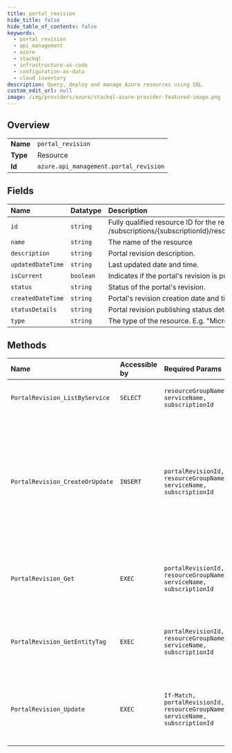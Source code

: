 ```yaml
---
title: portal_revision
hide_title: false
hide_table_of_contents: false
keywords:
  - portal_revision
  - api_management
  - azure    
  - stackql
  - infrastructure-as-code
  - configuration-as-data
  - cloud inventory
description: Query, deploy and manage Azure resources using SQL
custom_edit_url: null
image: /img/providers/azure/stackql-azure-provider-featured-image.png
---
```

  
    

## Overview
<table><tbody>
<tr><td><b>Name</b></td><td><code>portal_revision</code></td></tr>
<tr><td><b>Type</b></td><td>Resource</td></tr>
<tr><td><b>Id</b></td><td><code>azure.api_management.portal_revision</code></td></tr>
</tbody></table>

## Fields
| Name | Datatype | Description |
|:-----|:---------|:------------|
| `id` | `string` | Fully qualified resource ID for the resource. Ex - /subscriptions/&#123;subscriptionId&#125;/resourceGroups/&#123;resourceGroupName&#125;/providers/&#123;resourceProviderNamespace&#125;/&#123;resourceType&#125;/&#123;resourceName&#125; |
| `name` | `string` | The name of the resource |
| `description` | `string` | Portal revision description. |
| `updatedDateTime` | `string` | Last updated date and time. |
| `isCurrent` | `boolean` | Indicates if the portal's revision is public. |
| `status` | `string` | Status of the portal's revision. |
| `createdDateTime` | `string` | Portal's revision creation date and time. |
| `statusDetails` | `string` | Portal revision publishing status details. |
| `type` | `string` | The type of the resource. E.g. "Microsoft.Compute/virtualMachines" or "Microsoft.Storage/storageAccounts" |
## Methods
| Name | Accessible by | Required Params | Description |
|:-----|:--------------|:----------------|:------------|
| `PortalRevision_ListByService` | `SELECT` | `resourceGroupName, serviceName, subscriptionId` | Lists developer portal's revisions. |
| `PortalRevision_CreateOrUpdate` | `INSERT` | `portalRevisionId, resourceGroupName, serviceName, subscriptionId` | Creates a new developer portal's revision by running the portal's publishing. The `isCurrent` property indicates if the revision is publicly accessible. |
| `PortalRevision_Get` | `EXEC` | `portalRevisionId, resourceGroupName, serviceName, subscriptionId` | Gets the developer portal's revision specified by its identifier. |
| `PortalRevision_GetEntityTag` | `EXEC` | `portalRevisionId, resourceGroupName, serviceName, subscriptionId` | Gets the developer portal revision specified by its identifier. |
| `PortalRevision_Update` | `EXEC` | `If-Match, portalRevisionId, resourceGroupName, serviceName, subscriptionId` | Updates the description of specified portal revision or makes it current. |

